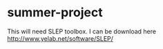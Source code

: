 # summer-project

This will need SLEP toolbox. I can be download here http://www.yelab.net/software/SLEP/

